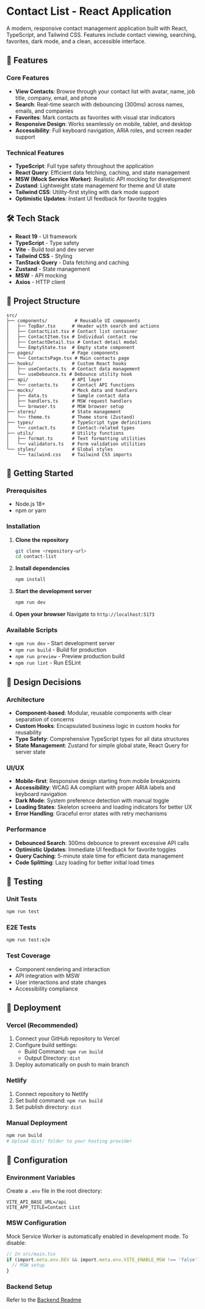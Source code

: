 # Contact List - React Application

A modern, responsive contact management application built with React, TypeScript, and Tailwind CSS. Features include contact viewing, searching, favorites, dark mode, and a clean, accessible interface.

## 🚀 Features

### Core Features
- **View Contacts**: Browse through your contact list with avatar, name, job title, company, email, and phone
- **Search**: Real-time search with debouncing (300ms) across names, emails, and companies
- **Favorites**: Mark contacts as favorites with visual star indicators
- **Responsive Design**: Works seamlessly on mobile, tablet, and desktop
- **Accessibility**: Full keyboard navigation, ARIA roles, and screen reader support

### Technical Features
- **TypeScript**: Full type safety throughout the application
- **React Query**: Efficient data fetching, caching, and state management
- **MSW (Mock Service Worker)**: Realistic API mocking for development
- **Zustand**: Lightweight state management for theme and UI state
- **Tailwind CSS**: Utility-first styling with dark mode support
- **Optimistic Updates**: Instant UI feedback for favorite toggles

## 🛠 Tech Stack

- **React 19** - UI framework
- **TypeScript** - Type safety
- **Vite** - Build tool and dev server
- **Tailwind CSS** - Styling
- **TanStack Query** - Data fetching and caching
- **Zustand** - State management
- **MSW** - API mocking
- **Axios** - HTTP client

## 📁 Project Structure

```
src/
├── components/          # Reusable UI components
│   ├── TopBar.tsx      # Header with search and actions
│   ├── ContactList.tsx # Contact list container
│   ├── ContactItem.tsx # Individual contact row
│   ├── ContactDetail.tsx # Contact detail modal
│   └── EmptyState.tsx  # Empty state component
├── pages/              # Page components
│   └── ContactsPage.tsx # Main contacts page
├── hooks/              # Custom React hooks
│   ├── useContacts.ts  # Contact data management
│   └── useDebounce.ts # Debounce utility hook
├── api/                # API layer
│   └── contacts.ts     # Contact API functions
├── mocks/              # Mock data and handlers
│   ├── data.ts         # Sample contact data
│   ├── handlers.ts     # MSW request handlers
│   └── browser.ts      # MSW browser setup
├── stores/             # State management
│   └── theme.ts        # Theme store (Zustand)
├── types/              # TypeScript type definitions
│   └── contact.ts      # Contact-related types
├── utils/              # Utility functions
│   ├── format.ts       # Text formatting utilities
│   └── validators.ts   # Form validation utilities
└── styles/             # Global styles
    └── tailwind.css    # Tailwind CSS imports
```

## 🚀 Getting Started

### Prerequisites
- Node.js 18+ 
- npm or yarn

### Installation

1. **Clone the repository**
   ```bash
   git clone <repository-url>
   cd contact-list
   ```

2. **Install dependencies**
   ```bash
   npm install
   ```

3. **Start the development server**
   ```bash
   npm run dev
   ```

4. **Open your browser**
   Navigate to `http://localhost:5173`

### Available Scripts

- `npm run dev` - Start development server
- `npm run build` - Build for production
- `npm run preview` - Preview production build
- `npm run lint` - Run ESLint

## 🎨 Design Decisions

### Architecture
- **Component-based**: Modular, reusable components with clear separation of concerns
- **Custom Hooks**: Encapsulated business logic in custom hooks for reusability
- **Type Safety**: Comprehensive TypeScript types for all data structures
- **State Management**: Zustand for simple global state, React Query for server state

### UI/UX
- **Mobile-first**: Responsive design starting from mobile breakpoints
- **Accessibility**: WCAG AA compliant with proper ARIA labels and keyboard navigation
- **Dark Mode**: System preference detection with manual toggle
- **Loading States**: Skeleton screens and loading indicators for better UX
- **Error Handling**: Graceful error states with retry mechanisms

### Performance
- **Debounced Search**: 300ms debounce to prevent excessive API calls
- **Optimistic Updates**: Immediate UI feedback for favorite toggles
- **Query Caching**: 5-minute stale time for efficient data management
- **Code Splitting**: Lazy loading for better initial load times

## 🧪 Testing

### Unit Tests
```bash
npm run test
```

### E2E Tests
```bash
npm run test:e2e
```

### Test Coverage
- Component rendering and interaction
- API integration with MSW
- User interactions and state changes
- Accessibility compliance

## 🚀 Deployment

### Vercel (Recommended)
1. Connect your GitHub repository to Vercel
2. Configure build settings:
   - Build Command: `npm run build`
   - Output Directory: `dist`
3. Deploy automatically on push to main branch

### Netlify
1. Connect repository to Netlify
2. Set build command: `npm run build`
3. Set publish directory: `dist`

### Manual Deployment
```bash
npm run build
# Upload dist/ folder to your hosting provider
```

## 🔧 Configuration

### Environment Variables
Create a `.env` file in the root directory:

```env
VITE_API_BASE_URL=/api
VITE_APP_TITLE=Contact List
```

### MSW Configuration
Mock Service Worker is automatically enabled in development mode. To disable:

```typescript
// In src/main.tsx
if (import.meta.env.DEV && import.meta.env.VITE_ENABLE_MSW !== 'false') {
  // MSW setup
}
```

### Backend Setup
Refer to the [Backend Readme](./backend/README.md)